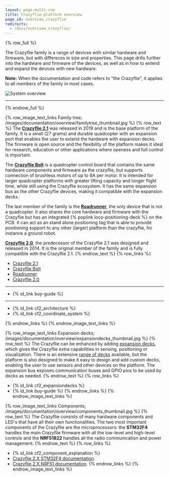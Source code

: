 ```yaml
---
layout: page-multi-row
title: Crazyflie platform overview
page_id: overview_crazyflie
redirects:
  - /docs/overview_crazyflie/
---
```

{% row_full %}

The Crazyflie family is a range of devices with similar hardware and firmware, but with differeces in size and properties. This page drills further into the hardware and firmware of the devices, as well as in how to extend and expand the devices with new hardware.

**Note:** When the documentation and code refers to "the Crazyflie", it applies to all members of the family in most cases.

![System overview](/images/documentation/overview/platform_overview.jpg)

---

{% endrow_full %}


{% row_image_text_links Family tree; /images/documentation/overview/familytree_thumbnail.jpg %}
{% row_text %}
The **[Crazyflie 2.1](https://store.bitcraze.io/products/crazyflie-2-1)** was released in 2019 and is the base platform of the family. It is a small (27 grams) and durable quadcopter with an expansion port that enables the user to extend the hardware with expansion decks. The firmware is open source and the flexibility of the platform makes it ideal for research, education or other applications where openess and full control is important.

The **[Crazyflie Bolt](https://store.bitcraze.io/products/crazyflie-bolt)** is a quadcopter control board that contains the same hardware components and firmware as the crazyflie, but supports connection of brushless motors of up to 8A per motor. It is intended for larger quadcopter platforms with greater lifting capacity and longer flight time, while still using the Crazyflie ecosystem. It has the same expansion bus as the other Crazyflie devices, making it compatible with the expansion decks.

The last member of the family is the **[Roadrunner](https://store.bitcraze.io/products/roadrunner)**, the only device that is not a quadcopter. It also shares the core hardware and firmware with the Crazyflie but has an integrated {% poplink loco-positioning-deck %} on the PCB. It can act as an stand alone positioning tag that is able to provide positioning support to any other (larger) platform than the crazyflie, for instance a ground robot.

**[Crazyflie 2.0](https://store.bitcraze.io/products/crazyflie-2-0)**, the predecessor of the Crazyflie 2.1 was designed and released in 2014. It is the original member of the family and is fully compatible with the Crazyflie 2.1.
{% endrow_text %}
{% row_links %}
* [Crazyflie 2.1](https://store.bitcraze.io/products/crazyflie-2-1)
* [Crazyflie Bolt](https://store.bitcraze.io/products/crazyflie-bolt)
* [Roadrunner](https://store.bitcraze.io/products/roadrunner)
* [Crazyflie 2.0](https://store.bitcraze.io/products/crazyflie-2-0)

-----

* {% id_link buy-guide %}

-----

* {% id_link cf2_architecture %}
* {% id_link cf2_coordinate_system %}

{% endrow_links %}
{% endrow_image_text_links %}


{% row_image_text_links Expansion decks; /images/documentation/overview/expansiondecks_thumbnail.jpg %}
{% row_text %}
The Crazyflie can be enhanced by adding [expansion decks](https://store.bitcraze.io/collections/decks), which gives the Crazyflie extra capabilities in sensing, positioning or visualization. There is an extensive [range of decks](https://store.bitcraze.io/collections/decks) available, but the platform is also designed to make it easy to design and add custom decks, enabling the user to use sensors and other devices on the platform. The expansion bus exposes communication buses and GPIO pins to be used by decks as needed.
{% endrow_text %}
{% row_links %}
* {% id_link cf2_expansiondecks %}
* {% id_link buy-guide %}
{% endrow_links %}
{% endrow_image_text_links %}


{% row_image_text_links Components; /images/documentation/overview/components_thumbnail.jpg %}
{% row_text %}
The Crazyflie consists of many hardware components and LED's that have all their own functionalities. The two most important components of the Crazyflie are the microprocessors: the **STM32F4** handles the main Crazyflie firmware with all the low-level and high-level controls and the **NRF51822** handles all the radio communication and power management.
{% endrow_text %}
{% row_links %}
- {% id_link cf2_component_explanation %}
- [Crazyflie 2.X STM32F4 documentation](/documentation/repository/crazyflie-firmware/master/).
- [Crazyflie 2.X NRF51 documentation](/documentation/repository/crazyflie2-nrf-firmware/master/).
{% endrow_links %}
{% endrow_image_text_links %}
